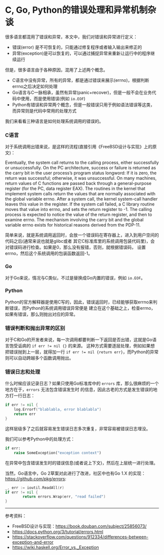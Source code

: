 # C, Go, Python的错误处理和异常机制杂谈

很多语言都混用了错误和异常，本文中，我们对错误和异常进行定义：

- 错误(error) 是不可恢复的，只能通过修复程序或者输入输出来修正的
- 异常(exception)是可以恢复的，可以通过捕捉异常来重新让运行中的程序继续运行

但是，很多语言由于各种原因，混用了上述两个概念。

- C语言中没有异常，所有的异常，都是通过错误来展示(errno)，根据判断errno之后决定如何处理
- Go语言与C一脉相承，虽然有异常(panic+recover)，但是一般不会在业务代码中使用，而是使用错误(例如 `io.EOF`)
- Python有错误和异常两个概念，但是一般错误只用于例如语法错误等这类，而异常则是代码中常用的处理方式

我们来看看三种语言是如何处理系统调用的错误的。

### C语言

对于系统调用出错来说，是这样的流程(直接引用《FreeBSD设计与实现》上的原文)：

Eventually, the system call returns to the calling process, either successfully or unsuccessfully.
On the PC architecture, success or failure is returned as the carry bit in the user process’s
program status longword: If it is zero, the return was successful; otherwise, it was unsuccessful.
On many machines, return values of C functions are passed back through a general-purpose
register (for the PC, data register EAX). The routines in the kernel that implement system calls
return the values that are normally associated with the global variable errno. After a system call,
the kernel system-call handler leaves this value in the register. If the system call failed, a C
library routine moves that value into errno, and sets the return register to -1. The calling process
is expected to notice the value of the return register, and then to examine errno. The mechanism
involving the carry bit and the global variable errno exists for historical reasons derived from
the PDP-11.

简单来说，就是系统调用返回时，会放一个错误码在寄存器上，进入到用户空间的代码之后(通常来说也就是glibc或者
其它C标准库里的系统调用包装代码里)，会对错误码进行检查。如果是0，那么没有报错，否则，就根据错误码，
设置errno，然后这个系统调用的包装函数返回-1。

### Go

对于Go来说，情况与C类似，不过是替换成Go内置的错误，例如 `io.EOF`。

### Python

Python的官方解释器是使用C写的，因此，错误返回时，已经能够获取errno来判断错误，而Python的系统调用错误异常便是
建立在这个基础之上，检查errno，如果有错误，那么则抛出对应的异常。

### 错误判断和抛出异常的区别

对于C和Go的开发者来说，每一次调用都要判断一下返回是否出错，这就是Go语言饱受诟病的 `if err != nil {}` 的来源。
这种方式需要逐层处理，例如如果想把错误抛到上一层，就得加一行 `if err != nil {return err}`，而Python的异常
则可以自动跨越多个函数调用抛出。

### 错误日志和处理

什么时候应该记录日志？如果只使用Go标准库中的 `errors` 库，那么很麻烦的一个地方在于，`errors` 无法包含错误发生时
的信息，因此古老的方式是发生错误的地方打一行日志：

```go
if err != nil {
    log.Errorf("blablabla, error blablabla")
    return err
}
```

这样层级多了之后就容易发生错误日志多次重复，非常容易被错误日志埋没。

我们可以参考Python中的处理方式：

```python
if err:
    raise SomeException("exception context")
```

在异常中包含错误发生时的错误信息(或者说上下文)，然后在上层统一进行处理。

当然，Go语言中，Go 2草案对此进行了改进，社区中也有Go 1.X 的实现：https://github.com/pkg/errors:

```go
_, err := ioutil.ReadAll(r)
if err != nil {
        return errors.Wrap(err, "read failed")
}
```

---

参考资料：

- FreeBSD设计与实现：https://book.douban.com/subject/25856073/
- https://docs.python.org/3/tutorial/errors.html
- https://stackoverflow.com/questions/912334/differences-between-exception-and-error
- https://wiki.haskell.org/Error_vs._Exception
